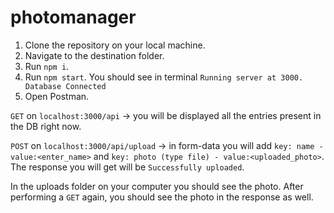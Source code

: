 # photomanager

1. Clone the repository on your local machine.
2. Navigate to the destination folder.
3. Run `npm i`.
4. Run `npm start`.
   You should see in terminal `Running server at 3000. Database Connected`
5. Open Postman. 

`GET` on `localhost:3000/api` -> you will be displayed all the entries present in the DB right now.


`POST` on `localhost:3000/api/upload` -> in form-data you will add `key: name - value:<enter_name>` and `key: photo (type file) - value:<uploaded_photo>`. The response you will get will be `Successfully uploaded`. 

In the uploads folder on your computer you should see the photo. After performing a `GET` again, you should see the photo in the response as well.
